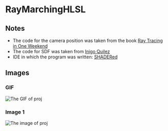 # RayMarchingHLSL

## Notes

- The code for the camera position was taken from the book [Ray Tracing in One Weekend](https://raytracing.github.io/books/RayTracingInOneWeekend.html) 
- The code for SDF was taken from [Inigo Quilez](https://iquilezles.org/articles/distfunctions/)
- IDE in which the program was written: [SHADERed](https://shadered.org/)

## Images

### GIF
![The GIF of proj](https://raw.githubusercontent.com/ProgrammerFox/my_simple_RayMarching/main/images/movie.gif "GIF")

### Image 1
![The image of proj](https://raw.githubusercontent.com/ProgrammerFox/my_simple_RayMarching/main/images/RayMarchingScreen1.png "Image")

